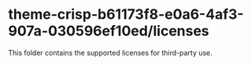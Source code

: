 # theme-crisp-b61173f8-e0a6-4af3-907a-030596ef10ed/licenses

This folder contains the supported licenses for third-party use.
